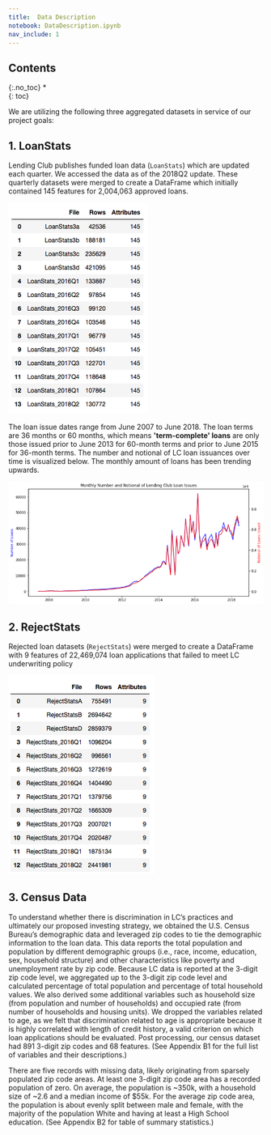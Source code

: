 ```yaml
---
title:  Data Description
notebook: DataDescription.ipynb
nav_include: 1
---
```


## Contents
{:.no_toc}
*  
{: toc}






We are utilizing the following three aggregated datasets in service of our project goals:

## 1. LoanStats

Lending Club publishes funded loan data (`LoanStats`) which are updated each quarter. We accessed the data as of the 2018Q2 update. These quarterly datasets were merged to create a DataFrame which initially contained 145 features for 2,004,063 approved loans.








![png](DataDescription_files/DataDescription_5_0.png)



The loan issue dates range from June 2007 to June 2018. The loan terms are 36 months or 60 months, which means **'term-complete' loans** are only those issued prior to June 2013 for 60-month terms and prior to June 2015 for 36-month terms. The number and notional of LC loan issuances over time is visualized below. The monthly amount of loans has been trending upwards.








![png](DataDescription_files/DataDescription_7_0.png)



## 2. RejectStats

Rejected loan datasets (`RejectStats`) were merged to create a DataFrame with 9 features of 22,469,074 loan applications that failed to meet LC underwriting policy








![png](DataDescription_files/DataDescription_10_0.png)



## 3. Census Data

To understand whether there is discrimination in LC’s practices and ultimately our proposed investing strategy, we obtained the U.S. Census Bureau’s demographic data and leveraged zip codes to tie the demographic information to the loan data. This data reports the total population and population by different demographic groups (i.e., race, income, education, sex, household structure) and other characteristics like poverty and unemployment rate by zip code. Because LC data is reported at the 3-digit zip code level, we aggregated up to the 3-digit zip code level and calculated percentage of total population and percentage of total household values. We also derived some additional variables such as household size (from population and number of households) and occupied rate (from number of households and housing units). We dropped the variables related to age, as we felt that discrimination related to age is appropriate because it is highly correlated with length of credit history, a valid criterion on which loan applications should be evaluated. Post processing, our census dataset had 891 3-digit zip codes and 68 features. (See Appendix B1 for the full list of variables and their descriptions.)

There are five records with missing data, likely originating from sparsely populated zip code areas. At least one 3-digit zip code area has a recorded population of zero. On average, the population is ~350k, with a household size of ~2.6 and a median income of $55k. For the average zip code area, the population is about evenly split between male and female, with the majority of the population White and having at least a High School education. (See Appendix B2 for table of summary statistics.)
